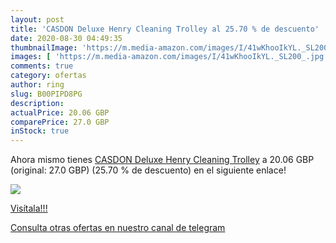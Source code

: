 ```yaml
---
layout: post
title: 'CASDON Deluxe Henry Cleaning Trolley al 25.70 % de descuento'
date: 2020-08-30 04:49:35
thumbnailImage: 'https://m.media-amazon.com/images/I/41wKhooIkYL._SL200_.jpg'
images: [ 'https://m.media-amazon.com/images/I/41wKhooIkYL._SL200_.jpg' ]
comments: true
category: ofertas
author: ring
slug: B00PIPD8PG
description:
actualPrice: 20.06 GBP
comparePrice: 27.0 GBP
inStock: true
---
```


Ahora mismo tienes [CASDON Deluxe Henry Cleaning Trolley](https://www.amazon.com/dp/B00PIPD8PG/?tag=redken08-20) a 20.06 GBP (original: 27.0 GBP) (25.70 %  de descuento) en el siguiente enlace!

[![](https://m.media-amazon.com/images/I/41wKhooIkYL._SL200_.jpg)](https://www.amazon.com/dp/B00PIPD8PG/?tag=redken08-20)

[Visítala!!!](https://www.amazon.com/dp/B00PIPD8PG/?tag=redken08-20)

[Consulta otras ofertas en nuestro canal de telegram](https://t.me/s/ofertas25)
